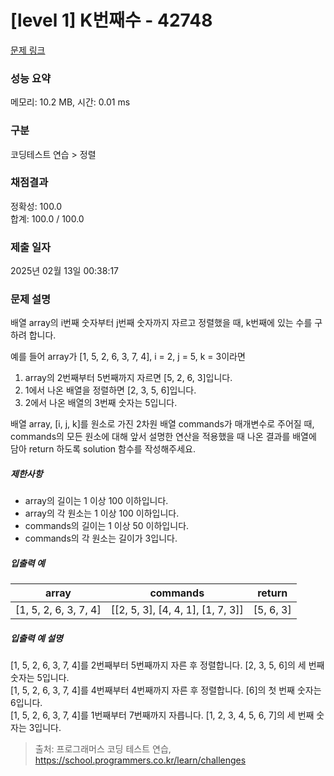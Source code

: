 # [level 1] K번째수 - 42748 

[문제 링크](https://school.programmers.co.kr/learn/courses/30/lessons/42748) 

### 성능 요약

메모리: 10.2 MB, 시간: 0.01 ms

### 구분

코딩테스트 연습 > 정렬

### 채점결과

정확성: 100.0<br/>합계: 100.0 / 100.0

### 제출 일자

2025년 02월 13일 00:38:17

### 문제 설명

<p>배열 array의 i번째 숫자부터 j번째 숫자까지 자르고 정렬했을 때, k번째에 있는 수를 구하려 합니다.</p>

<p>예를 들어 array가 [1, 5, 2, 6, 3, 7, 4], i = 2, j = 5, k = 3이라면</p>

<ol>
<li>array의 2번째부터 5번째까지 자르면 [5, 2, 6, 3]입니다.</li>
<li>1에서 나온 배열을 정렬하면 [2, 3, 5, 6]입니다.</li>
<li>2에서 나온 배열의 3번째 숫자는 5입니다.</li>
</ol>

<p>배열 array, [i, j, k]를 원소로 가진 2차원 배열 commands가 매개변수로 주어질 때, commands의 모든 원소에 대해 앞서 설명한 연산을 적용했을 때 나온 결과를 배열에 담아 return 하도록 solution 함수를 작성해주세요.</p>

<h5>제한사항</h5>

<ul>
<li>array의 길이는 1 이상 100 이하입니다.</li>
<li>array의 각 원소는 1 이상 100 이하입니다.</li>
<li>commands의 길이는 1 이상 50 이하입니다.</li>
<li>commands의 각 원소는 길이가 3입니다.</li>
</ul>

<h5>입출력 예</h5>
<table class="table">
        <thead><tr>
<th>array</th>
<th>commands</th>
<th>return</th>
</tr>
</thead>
        <tbody><tr>
<td>[1, 5, 2, 6, 3, 7, 4]</td>
<td>[[2, 5, 3], [4, 4, 1], [1, 7, 3]]</td>
<td>[5, 6, 3]</td>
</tr>
</tbody>
      </table>
<h5>입출력 예 설명</h5>

<p>[1, 5, 2, 6, 3, 7, 4]를 2번째부터 5번째까지 자른 후 정렬합니다. [2, 3, 5, 6]의 세 번째 숫자는 5입니다.<br>
[1, 5, 2, 6, 3, 7, 4]를 4번째부터 4번째까지 자른 후 정렬합니다. [6]의 첫 번째 숫자는 6입니다.<br>
[1, 5, 2, 6, 3, 7, 4]를 1번째부터 7번째까지 자릅니다. [1, 2, 3, 4, 5, 6, 7]의 세 번째 숫자는 3입니다.</p>


> 출처: 프로그래머스 코딩 테스트 연습, https://school.programmers.co.kr/learn/challenges